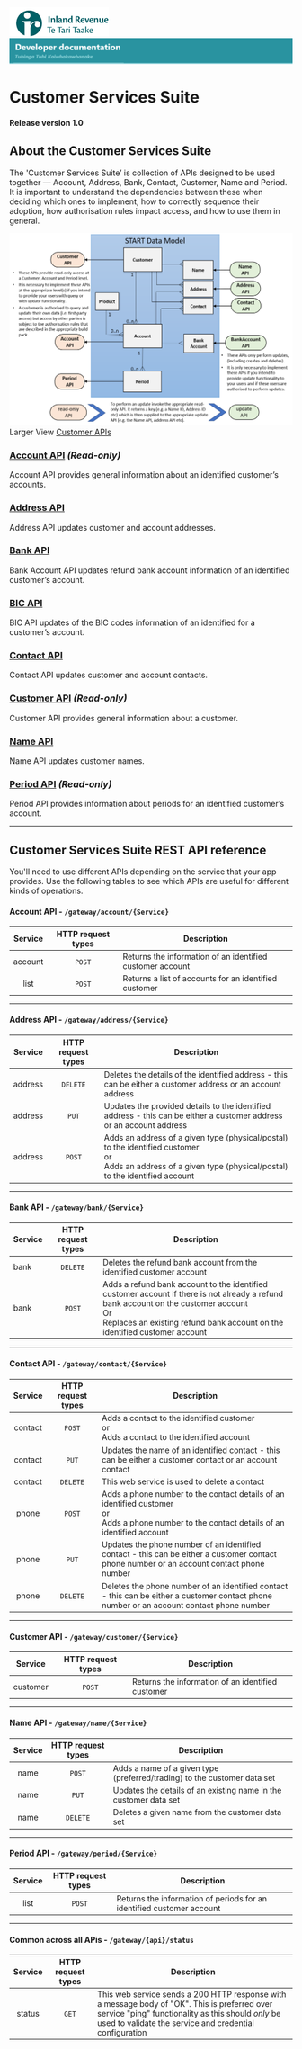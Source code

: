 
![IRD logo](../Images/IRlogo.gif)
![Software Dev](../Images/SoftwareDev.png)

# Customer Services Suite
#### Release version 1.0 

## About the Customer Services Suite
The 'Customer Services Suite’ is collection of APIs designed to be used together — Account, Address, Bank, Contact, Customer, Name and Period. It is 
important to understand the dependencies between these when deciding which ones to implement, how to correctly sequence their adoption, how authorisation rules 
impact access, and how to use them in general. 

![Customer APIs](images/customer%20DM3.png)
Larger View [Customer APIs](images/customer%20DM3.png)


### [Account API](Account%20API) _(Read-only)_
Account API provides general information about an identified customer’s accounts.

### [Address API](Address%20API)
Address API updates customer and account addresses.

### [Bank API](Bank%20API) 
Bank Account API updates refund bank account information of an identified customer’s account.

### [BIC API](BIC%20API) 
BIC API updates of the BIC codes information of an identified for a customer’s account.

### [Contact API](Contact%20API) 
Contact API updates customer and account contacts.

### [Customer API](Customer%20API) _(Read-only)_
Customer API provides general information about a customer. 

### [Name API](Name%20API)
Name API updates customer names.

### [Period API](Period%20API) _(Read-only)_
Period API provides information about periods for an identified customer’s account. 

---


## Customer Services Suite REST API reference

You'll need to use different APIs depending on the service that your app provides. Use the following tables to see which APIs are useful for different kinds of operations.

#### Account API - `/gateway/account/{Service}`
| Service | HTTP request types | Description | 
| :--: | :--: | -- |
| account | `POST` | Returns the information of an identified customer account | 
| list | `POST` | Returns a list of accounts for an identified customer | 

---

#### Address API - `/gateway/address/{Service}`
| Service | HTTP request types | Description |
| -- | :--: | -- | 
| address | `DELETE` | Deletes the details of the identified address - this can be either a customer address or an account address | 
| address | `PUT` | Updates the provided details to the identified address - this can be either a customer address or an account address | 
| address | `POST` | Adds an address of a given type (physical/postal) to the identified customer<br/>or<br/>Adds an address of a given type (physical/postal) to the identified account | 

---

#### Bank API - `/gateway/bank/{Service}`
| Service | HTTP request types | Description | 
| -- | :--: | -- | 
| bank |  `DELETE` | Deletes the refund bank account from the identified customer account |
| bank |  `POST` | Adds a refund bank account to the identified customer account if there is not already a refund bank account on the customer account<br/>Or<br/>Replaces an existing refund bank account on the identified customer account  |

---

#### Contact API - `/gateway/contact/{Service}`
| Service | HTTP request types | Description | 
| :--: | :--: | -- |
| contact | `POST` | Adds a contact to the identified customer<br/>or<br/>Adds a contact to the identified account | 
| contact | `PUT` | Updates the name of an identified contact - this can be either a customer contact or an account contact | 
| contact | `DELETE` | This web service is used to delete a contact | 
| phone | `POST` | Adds a phone number to the contact details of an identified customer<br/>or<br/>Adds a phone number to the contact details of an identified account | 
| phone | `PUT` | Updates the phone number of an identified contact - this can be either a customer contact phone number or an account contact phone number | 
| phone | `DELETE` | Deletes the phone number of an identified contact - this can be either a customer contact phone number or an account contact phone number | 

---

#### Customer API - `/gateway/customer/{Service}`
| Service | HTTP request types | Description | 
| :--: | :--: | -- |
| customer | `POST` | Returns the information of an identified customer |

---

#### Name API - `/gateway/name/{Service}`
| Service | HTTP request types | Description | 
| :--: | :--: | -- |
| name | `POST` | Adds a name of a given type (preferred/trading) to the customer data set |
| name | `PUT` | Updates the details of an existing name in the customer data set |
| name | `DELETE` | Deletes a given name from the customer data set |

---

#### Period API - `/gateway/period/{Service}`
| Service | HTTP request types | Description | 
| :--: | :--: | -- |
| list | `POST` | Returns the information of periods for an identified customer account | 

---

#### Common across all APis - `/gateway/{api}/status`
| Service | HTTP request types | Description | 
| :--: | :--: | -- |
| status | `GET` | This web service sends a 200 HTTP response with a message body of "OK". This is preferred over service "ping" functionality as this should *only* be used to validate the service and credential configuration | 